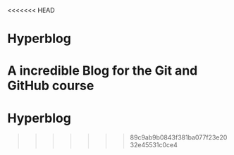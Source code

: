 <<<<<<< HEAD
# Hyperblog
A incredible Blog for the Git and GitHub course
=======
# Hyperblog
>>>>>>> 89c9ab9b0843f381ba077f23e2032e45531c0ce4
